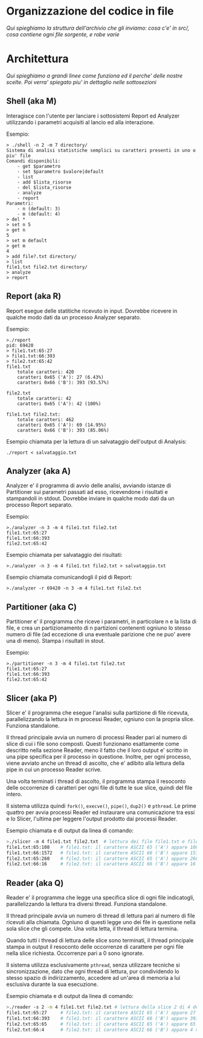 # Organizzazione del codice in file
*Qui spieghiamo la struttura dell'archivio che gli inviamo: cosa c'e' in src/, cosa contiene ogni file sorgente, e robe varie*

# Architettura
*Qui spieghiamo a grandi linee come funziona ed il perche' delle nostre scelte. Poi verra' spiegato piu' in dettaglio nelle sottosezioni*

## Shell (aka M)
Interagisce con l'utente per lanciare i sottosistemi Report ed Analyzer utilizzando i parametri acquisiti al lancio ed alla interazione.

Esempio:
```
> ./shell -n 2 -m 7 directory/
Sistema di analisi statistiche semplici su caratteri presenti in uno o piu' file
Comandi disponibili:
	- get $parametro
	- set $parametro $valore|default
	- list
	- add $lista_risorse
	- del $lista_risorse
	- analyze
	- report
Parametri:
	- n (default: 3)
	- m (default: 4)
> del *
> set n 5
> get n
5
> set m default
> get m
4
> add file?.txt directory/
> list
file1.txt file2.txt directory/
> analyze
> report
```

## Report (aka R)
Report esegue delle statitiche ricevuto in input.
Dovrebbe ricevere in qualche modo dati da un processo Analyzer separato.

Esempio:
```
>./report
pid: 69420
> file1.txt:65:27
> file1.txt:66:393
> file2.txt:65:42
file1.txt
	totale caratteri: 420
	caratteri 0x65 ('A'): 27 (6.43%)
	caratteri 0x66 ('B'): 393 (93.57%)

file2.txt
	totale caratteri: 42
	caratteri 0x65 ('A'): 42 (100%)

file1.txt file2.txt:
	totale caratteri: 462
	caratteri 0x65 ('A'): 69 (14.95%)
	caratteri 0x66 ('B'): 393 (85.06%)
```

Esempio chiamata per la lettura di un salvataggio dell'output di Analysis:
```
./report < salvataggio.txt
```

## Analyzer (aka A)
Analyzer e' il programma di avvio delle analisi, avviando istanze di Partitioner sui parametri passati ad esso, ricevendone i risultati e stampandoli in stdout.
Dovrebbe inviare in qualche modo dati da un processo Report separato.

Esempio:
```
>./analyzer -n 3 -m 4 file1.txt file2.txt
file1.txt:65:27
file1.txt:66:393
file2.txt:65:42
```

Esempio chiamata per salvataggio dei risultati:
```
>./analyzer -n 3 -m 4 file1.txt file2.txt > salvataggio.txt
```

Esempio chiamata comunicandogli il pid di Report:
```
>./analyzer -r 69420 -n 3 -m 4 file1.txt file2.txt
```

## Partitioner (aka C)
Partitioner e' il programma che riceve i parametri, in particolare n e la lista di file, e crea un partizionamento di n partizioni contenenti ogniuno lo stesso numero di file (ad eccezione di una eventuale parizione che ne puo' avere una di meno). Stampa i risultati in stout.

Esempio:
```
>./partitioner -n 3 -m 4 file1.txt file2.txt
file1.txt:65:27
file1.txt:66:393
file2.txt:65:42
```

## Slicer (aka P)
Slicer e' il programma che esegue l'analisi sulla partizione di file ricevuta, parallelizzando la lettura in m processi Reader, ogniuno con la propria slice. Funziona standalone.

Il thread principale avvia un numero di processi Reader pari al numero di slice di cui i file sono composti. Questi funzionano esattamente come descritto nella sezione Reader, meno il fatto che il loro output e' scritto in una pipe specifica per il processo in questione. Inoltre, per ogni processo, viene avviato anche un thread di ascolto, che e' adibito alla lettura della pipe in cui un processo Reader scrive.

Una volta terminati i thread di ascolto, il programma stampa il resoconto delle occorrenze di caratteri per ogni file di tutte le sue slice, quindi del file intero.

Il sistema utilizza quindi ```fork()```, ```execve()```, ```pipe()```, ```dup2()``` e ```pthread```. Le prime quattro per avvia processi Reader ed instaurare una comunicazione tra essi e lo Slicer, l'ultima per leggere l'output prodotto dai processi Reader.

Esempio chiamata e di output da linea di comando:
```sh
>./slicer -m 4 file1.txt file2.txt  # lettura dei file file1.txt e file2.txt, ogniuno visto come composto di 4 slice
file1.txt:65:108    # file1.txt: il carattere ASCII 65 ('A') appare 108 volte (in tutte le sue slice)
file1.txt:66:1572   # file1.txt: il carattere ASCII 66 ('B') appare 1572 volte (in tutte le sue slice)
file2.txt:65:260    # file2.txt: il carattere ASCII 65 ('A') appare 260 volte (in tutte le sue slice)
file2.txt:66:16     # file2.txt: il carattere ASCII 66 ('B') appare 16 volte (in tutte le sue slice)
```

## Reader (aka Q)
Reader e' il programma che legge una specifica slice di ogni file indicatogli, parallelizzando la lettura tra diversi thread. Funziona standalone.

Il thread principale avvia un numero di thread di lettura pari al numero di file ricevuti alla chiamata. Ogniuno di questi legge uno dei file in questione nella sola slice che gli compete. Una volta letta, il thread di lettura termina.

Quando tutti i thread di lettura delle slice sono terminati, il thread principale stampa in output il resoconto delle occorrenze di carattere per ogni file nella slice richiesta. Occorrenze pari a 0 sono ignorate.

Il sistema utilizza esclusivamente ```pthread```, senza utilizzare tecniche si sincronizzazione, dato che ogni thread di lettura, pur condividendo lo stesso spazio di indirizzamento, accedere ad un'area di memoria a lui esclusiva durante la sua esecuzione.

Esempio chiamata e di output da linea di comando:
```sh
>./reader -s 2 -m 4 file1.txt file2.txt # lettura della slice 2 di 4 dei file file1.txt e file2.txt
file1.txt:65:27     # file1.txt: il carattere ASCII 65 ('A') appare 27 volte (nella slice 2/4)
file1.txt:66:393    # file1.txt: il carattere ASCII 66 ('B') appare 393 volte (nella slice 2/4)
file2.txt:65:65     # file2.txt: il carattere ASCII 65 ('A') appare 65 volte (nella slice 2/4)
file2.txt:66:4      # file2.txt: il carattere ASCII 66 ('B') appare 4 volte (nella slice 2/4)
```